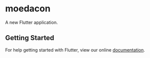# moedacon

A new Flutter application.

## Getting Started

For help getting started with Flutter, view our online
[documentation](https://flutter.io/).
